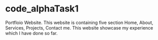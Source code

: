 # code_alphaTask1
Portfloio Website.
This website is containing five section Home, About, Services, Projects, Contact me.
This website showcase my experience which I have done so far.
